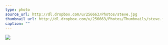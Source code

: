 ```yaml
---
type: photo
source_url: http://dl.dropbox.com/u/256663/Photos/steve.jpg
thumbnail_url: http://dl.dropbox.com/u/256663/Photos/Thumbnails/steve.jpg
caption: ""
---
```

![](http://dl.dropbox.com/u/256663/Photos/steve.jpg)